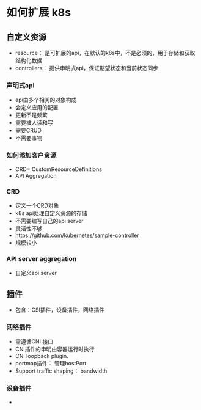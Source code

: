 # 如何扩展 k8s

##  自定义资源
- resource： 是可扩展的api，在默认的k8s中，不是必须的，用于存储和获取结构化数据
- controllers： 提供申明式api，保证期望状态和当前状态同步

### 声明式api
- api由多个相关的对象构成
- 会定义应用的配置
- 更新不是频繁
- 需要被人读和写
- 需要CRUD
- 不需要事物

### 如何添加客户资源
- CRD= CustomResourceDefinitions
- API Aggregation 

### CRD
- 定义一个CRD对象
- k8s api处理自定义资源的存储
- 不需要编写自己的api server
- 灵活性不够
- https://github.com/kubernetes/sample-controller
- 规模较小

###  API server aggregation
- 自定义api server

## 插件
- 包含：CSI插件，设备插件，网络插件
### 网络插件
- 需遵循CNI 接口
- CNI插件的申明由容器运行时执行
- CNI loopback plugin.
- portmap插件： 管理hostPort
- Support traffic shaping： bandwidth 

### 设备插件
- 
